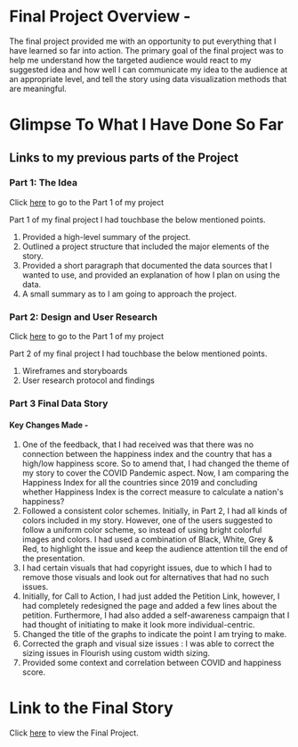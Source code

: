 # Final Project Overview - 
The final project provided me with an opportunity to put everything that I have learned so far into action.  The primary goal of the final project was to help me understand how the targeted audience would react to my suggested idea and how well I can communicate my idea to the audience at an appropriate level, and tell the story using data visualization methods that are meaningful. 

# Glimpse To What I Have Done So Far
## Links to my previous parts of the Project

### Part 1: The Idea 

Click [here](finalproject1.md) to go to the Part 1 of my project <br>

Part 1 of my final project I had touchbase the below mentioned points. 

1. Provided a high-level summary of the project. 
2. Outlined a project structure that included the major elements of the story.
3. Provided a short paragraph that documented the data sources that I wanted to use, and provided an explanation of how I plan on using the data.
4. A small summary as to I am going to approach the project.

### Part 2: Design and User Research

Click [here](finalproject2.md) to go to the Part 1 of my project <br>

Part 2 of my final project I had touchbase the below mentioned points. 

1. Wireframes and storyboards
2. User research protocol and findings

### Part 3 Final Data Story 

#### Key Changes Made -

1. One of the feedback, that I had received was that there was no connection between the happiness index and the country that has a high/low happiness score. So to amend that, I had changed the theme of my story to cover the COVID Pandemic aspect. Now, I am comparing the Happiness Index for all the countries since 2019 and concluding whether Happiness Index is the correct measure to calculate a nation's happiness?
2. Followed a consistent color schemes. Initially, in Part 2, I had all kinds of colors included in my story. However, one of the users suggested to follow a uniform color scheme, so instead of using bright colorful images and colors. I had used a combination of Black, White, Grey & Red, to highlight the issue and keep the audience attention till the end of the presentation.
3. I had certain visuals that had copyright issues, due to which I had to remove those visuals and look out for alternatives that had no such issues.
4. Initially, for Call to Action, I had just added the Petition Link, however, I had completely redesigned the page and added a few lines about the petition. Furthermore, I had also added a self-awareness campaign that I had thought of initiating to make it look more individual-centric.
5. Changed the title of the graphs to indicate the point I am trying to make.
6. Corrected the graph and visual size issues : I was able to correct the sizing issues in Flourish using custom width sizing.
7. Provided some context and correlation between COVID and happiness score.


# Link to the Final Story
Click [here](https://carnegiemellon.shorthandstories.com/happiness-index-understanding-how-happy-a-nation-is/index.html) to view the Final Project.




